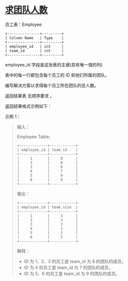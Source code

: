 #  [求团队人数](https://leetcode.cn/problems/find-the-team-size)

员工表：Employee
```
+---------------+---------+
| Column Name   | Type    |
+---------------+---------+
| employee_id   | int     |
| team_id       | int     |
+---------------+---------+
```
employee_id 字段是这张表的主键(具有唯一值的列)

表中的每一行都包含每个员工的 ID 和他们所属的团队。
 

编写解决方案以求得每个员工所在团队的总人数。

返回结果表 无顺序要求 。

返回结果格式示例如下：

 

示例 1：

> 输入：
> 
> Employee Table:
> ```
> +-------------+------------+
> | employee_id | team_id    |
> +-------------+------------+
> |     1       |     8      |
> |     2       |     8      |
> |     3       |     8      |
> |     4       |     7      |
> |     5       |     9      |
> |     6       |     9      |
> +-------------+------------+
> ```
> 输出：
> ```
> +-------------+------------+
> | employee_id | team_size  |
> +-------------+------------+
> |     1       |     3      |
> |     2       |     3      |
> |     3       |     3      |
> |     4       |     1      |
> |     5       |     2      |
> |     6       |     2      |
> +-------------+------------+
> ```
> 解释：
> - ID 为 1、2、3 的员工是 team_id 为 8 的团队的成员，
> - ID 为 4 的员工是 team_id 为 7 的团队的成员，
> - ID 为 5、6 的员工是 team_id 为 9 的团队的成员。